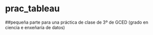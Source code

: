 # prac_tableau
##pequeña parte para una práctica de clase de 3º de GCED (grado en ciencia e enxeñaría de datos)
